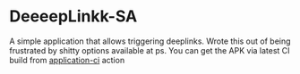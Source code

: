 # DeeeepLinkk-SA

A simple application that allows triggering deeplinks. Wrote this out of being frustrated by shitty options available at ps. You can get the APK via latest CI build from [application-ci](https://github.com/s-ayush2903/DeeeepLinkk-SA/actions/workflows/ci.yml) action
